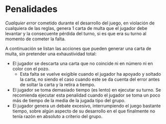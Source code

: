 # Penalidades

*Cualquier error* cometido durante el desarrollo del juego, en violación de cualquiera de las reglas, genera 1 carta de multa que el jugador debe levantar y la consecuente pérdida del turno, si es que era su turno al momento de cometer la falta.

A continuación se listan las acciones que pueden generar una carta de multa, sin pretender una exhaustividad total:

* El jugador se descarta una carta que no coincide ni en número ni en color con el pozo.
    - Esta falta se vuelve exigible cuando el jugador ha apoyado y soltado la carta, no siendo el caso cuando este se da cuenta del error antes de soltar la carta y la retira a tiempo.
* El jugador se toma demasiado tiempo (es lento) en ejecutar su turno.
Se recomienda ejecutar esta penalidad cuando el jugador se toma un poco más de tiempo de la media de la jugada tipo del grupo.
* El jugador genera un debate excesivo, interrumpiendo el juego bastante tiempo, sobre algún aspecto de su desarrollo en el que finalmente no tenía razón en absoluto a criterio del grupo.
